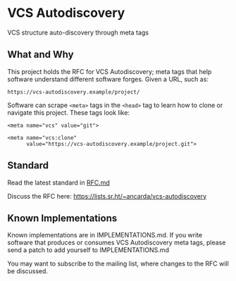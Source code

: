 # VCS Autodiscovery

VCS structure auto-discovery through meta tags

## What and Why

This project holds the RFC for VCS Autodiscovery; meta tags that help software
understand different software forges. Given a URL, such as:

    https://vcs-autodiscovery.example/project/

Software can scrape `<meta>` tags in the `<head>` tag to learn how to clone or
navigate this project. These tags look like:

    <meta name="vcs" value="git">

    <meta name="vcs:clone"
          value="https://vcs-autodiscovery.example/project.git">

## Standard

Read the latest standard in [RFC.md](RFC.md)

Discuss the RFC here: <https://lists.sr.ht/~ancarda/vcs-autodiscovery>

## Known Implementations

Known implementations are in IMPLEMENTATIONS.md. If you write software that
produces or consumes VCS Autodiscovery meta tags, please send a patch to add
yourself to IMPLEMENTATIONS.md

You may want to subscribe to the mailing list, where changes to the RFC will
be discussed.

